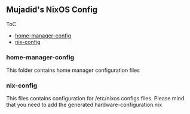 ## Mujadid's NixOS Config

ToC
- [home-manager-config](#home-manager-config)
- [nix-config](#nix-config)

### home-manager-config
This folder contains home manager configuration files

### nix-config
This files contains configuration for /etc/nixos configs files. Please mind that you need to add the generated hardware-configuration.nix
